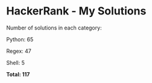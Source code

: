 # HackerRank - My Solutions

Number of solutions in each category:

Python: 65

Regex: 47

Shell: 5

**Total: 117**

